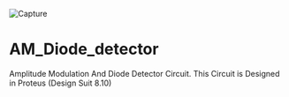 ![Capture](https://user-images.githubusercontent.com/85434461/126734925-57a02abc-db66-4f72-b454-c4c2a6459ce5.JPG)
# AM_Diode_detector
Amplitude Modulation And Diode Detector Circuit.
This Circuit is Designed in Proteus (Design Suit 8.10)

